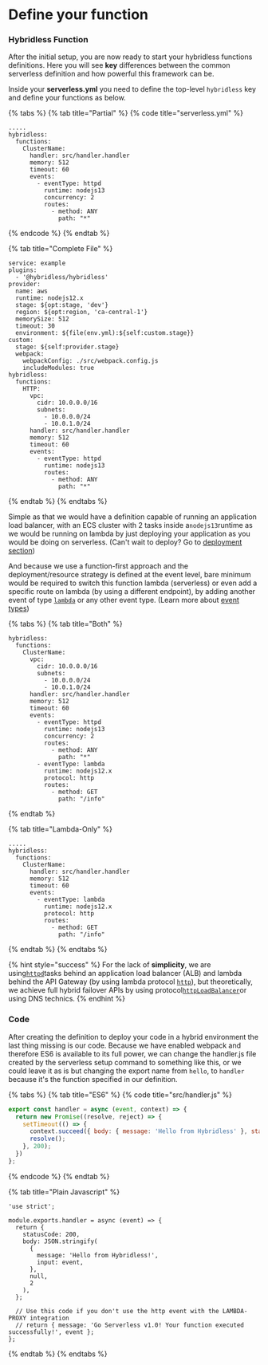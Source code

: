 # Define your function

### Hybridless Function

After the initial setup, you are now ready to start your hybridless functions definitions. Here you will see **key** differences between the common serverless definition and how powerful this framework can be. 

Inside your **serverless.yml** you need to define the top-level `hybridless` key and define your functions as below.

{% tabs %}
{% tab title="Partial" %}
{% code title="serverless.yml" %}
```text
.....
hybridless:
  functions:
    ClusterName:
      handler: src/handler.handler
      memory: 512
      timeout: 60
      events:
        - eventType: httpd
          runtime: nodejs13
          concurrency: 2
          routes:
            - method: ANY
              path: "*"
```
{% endcode %}
{% endtab %}

{% tab title="Complete File" %}
```
service: example
plugins:
  - '@hybridless/hybridless'
provider:
  name: aws
  runtime: nodejs12.x
  stage: ${opt:stage, 'dev'}
  region: ${opt:region, 'ca-central-1'}
  memorySize: 512
  timeout: 30
  environment: ${file(env.yml):${self:custom.stage}}
custom:
  stage: ${self:provider.stage}
  webpack:
    webpackConfig: ./src/webpack.config.js
    includeModules: true
hybridless:
  functions:
    HTTP:
      vpc:
        cidr: 10.0.0.0/16
        subnets:
          - 10.0.0.0/24
          - 10.0.1.0/24
      handler: src/handler.handler
      memory: 512
      timeout: 60
      events:
        - eventType: httpd
          runtime: nodejs13
          routes:
            - method: ANY
              path: "*"
```
{% endtab %}
{% endtabs %}

Simple as that we would have a definition capable of running an application load balancer, with an ECS cluster with 2 tasks inside a`nodejs13`runtime as we would be running on lambda by just deploying your application as you would be doing on serverless. \(Can't wait to deploy? Go to [deployment section](../deployments/build.md)\)

And because we use a function-first approach and the deployment/resource strategy is defined at the event level, bare minimum would be required to switch this function lambda \(serverless\) or even add a specific route on lambda \(by using a different endpoint\), by adding another event of type [`lambda`](../api-reference/function-reference/function-type-lambda.md) or any other event type. \(Learn more about [event types](../api-reference/function-reference/types.md)\) 

{% tabs %}
{% tab title="Both" %}
```text
hybridless:
  functions:
    ClusterName:
      vpc:
        cidr: 10.0.0.0/16
        subnets:
          - 10.0.0.0/24
          - 10.0.1.0/24
      handler: src/handler.handler
      memory: 512
      timeout: 60
      events:
        - eventType: httpd
          runtime: nodejs13
          concurrency: 2
          routes:
            - method: ANY
              path: "*"
        - eventType: lambda
          runtime: nodejs12.x
          protocol: http
          routes:
            - method: GET
              path: "/info"
```
{% endtab %}

{% tab title="Lambda-Only" %}
```
.....
hybridless:
  functions:
    ClusterName:
      handler: src/handler.handler
      memory: 512
      timeout: 60
      events:
        - eventType: lambda
          runtime: nodejs12.x
          protocol: http
          routes:
            - method: GET
              path: "/info"
```
{% endtab %}
{% endtabs %}

{% hint style="success" %}
For the lack of **simplicity**, we are using[`httpd`](../api-reference/function-reference/lambda-protocols/http.md)tasks behind an application load balancer \(ALB\) and lambda behind the API Gateway \(by using lambda protocol [`http`](../api-reference/function-reference/lambda-protocols/http.md)\), but theoretically, we achieve full hybrid failover APIs by using protocol[`httpLoadBalancer`](../api-reference/function-reference/lambda-protocols/httploadbalancer.md)or using DNS technics. 
{% endhint %}

### Code

After creating the definition to deploy your code in a hybrid environment the last thing missing is our code. Because we have enabled webpack and therefore ES6 is available to its full power, we can change the handler.js file created by the serverless setup command to something like this, or we could leave it as is but changing the export name from `hello`, to `handler` because it's the function specified in our definition. 

{% tabs %}
{% tab title="ES6" %}
{% code title="src/handler.js" %}
```javascript
export const handler = async (event, context) => {
  return new Promise((resolve, reject) => {
    setTimeout(() => {
      context.succeed({ body: { message: 'Hello from Hybridless' }, statusCode: 200 });
      resolve();
    }, 200);
  })
};
```
{% endcode %}
{% endtab %}

{% tab title="Plain Javascript" %}
```
'use strict';

module.exports.handler = async (event) => {
  return {
    statusCode: 200,
    body: JSON.stringify(
      {
        message: 'Hello from Hybridless!',
        input: event,
      },
      null,
      2
    ),
  };

  // Use this code if you don't use the http event with the LAMBDA-PROXY integration
  // return { message: 'Go Serverless v1.0! Your function executed successfully!', event };
};

```
{% endtab %}
{% endtabs %}



